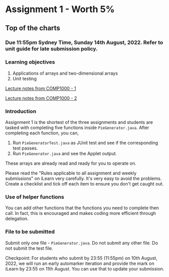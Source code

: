 # Assignment 1 - Worth 5%

## Top of the charts

### Due 11:55pm Sydney Time, Sunday 14th August, 2022. Refer to unit guide for late submission policy.

### Learning objectives

1. Applications of arrays and two-dimensional arrays
2. Unit testing

[Lecture notes from COMP1000 - 1](https://softwaretechnologymq.github.io/compound_data)

[Lecture notes from COMP1000 - 2](https://softwaretechnologymq.github.io/reference_semantics)

### Introduction

Assignment 1 is the shortest of the three assignments and students are tasked with completing five functions inside `PieGenerator.java`. After completing each function, you can,

1. Run `PieGeneratorTest.java` as JUnit test and see if the corresponding test passes.
2. Run `PieGenerator.java` and see the Applet output.

These arrays are already read and ready for you to operate on.

Please read the "Rules applicable to all assignment and weekly submissions" on iLearn very carefully. It's very easy to avoid the problems. Create a checklist and tick off each item to ensure you don't get caught out.

### Use of helper functions

You can add other functions that the functions you need to complete then call. In fact, this is encouraged and makes coding more efficient through delegation.

### File to be submitted

Submit only one file - `PieGenerator.java`. Do not submit any other file. Do not submit the test file.

Checkpoint: For students who submit by 23:55 (11:55pm) on 10th August, 2022, we will run an early automarker iteration and provide the mark on iLearn by 23:55 on 11th August. You can use that to update your submission.

